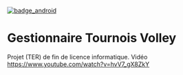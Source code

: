 [![badge_android](https://img.shields.io/badge/Ter%20Licence%203-Universit%C3%A9%20de%20Montpellier-ff69b4)](https://sciences.edu.umontpellier.fr/)
# Gestionnaire Tournois Volley
Projet (TER) de fin de licence informatique.
Vidéo https://www.youtube.com/watch?v=hvV7_gX8ZkY
